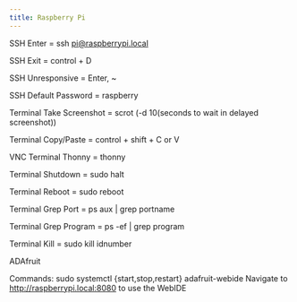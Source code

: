 ```yaml
---
title: Raspberry Pi
---
```


SSH Enter = ssh pi@raspberrypi.local

SSH Exit = control + D

SSH Unresponsive = Enter, ~

SSH Default Password = raspberry

Terminal Take Screenshot = scrot (-d 10(seconds to wait in delayed screenshot))

Terminal Copy/Paste = control + shift + C or V

VNC Terminal Thonny = thonny

Terminal Shutdown = sudo halt

Terminal Reboot = sudo reboot

Terminal Grep Port = ps aux | grep portname

Terminal Grep Program = ps -ef | grep program

Terminal Kill = sudo kill idnumber



ADAfruit

Commands: sudo systemctl {start,stop,restart} adafruit-webide
Navigate to http://raspberrypi.local:8080 to use the WebIDE

